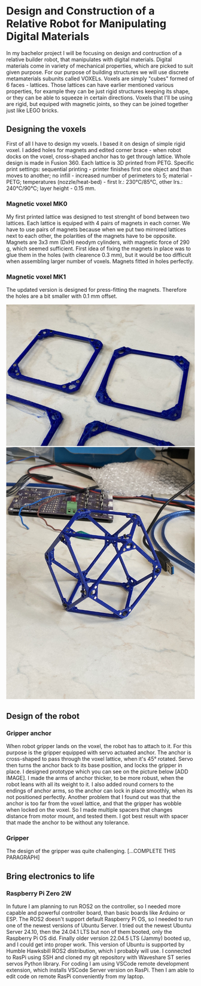 # Design and Construction of a Relative Robot for Manipulating Digital Materials

In my bachelor project I will be focusing on design and contruction of a relative builder robot, that manipulates with digital
materials. Digital materials come in variety of mechanical properties, which are picked to suit given purpose. For our purpose of building structures we will use discrete metamaterials subunits called VOXELs. Voxels are simply "cubes" formed of 6 faces - lattices.
Those lattices can have earlier mentioned various properties, for example they can be just rigid structures keeping its shape, or they can be able to squeeze in certain directions. Voxels that I'll be using are rigid, but equiped with magnetic joints, so they can be joined together just like LEGO bricks.

## Designing the voxels

First of all I have to design my voxels. I based it on design of simple rigid voxel. I added holes for magnets and edited corner brace - when robot docks on the voxel, cross-shaped anchor has to get through lattice. Whole design is made in Fusion 360. Each lattice is 3D printed from PETG. Specific print settings: sequential printing - printer finishes first one object and than moves to another; no infill - increased number of perimeters to 5; material - PETG;
temperatures (nozzle/heat-bed) - first lr.: 230°C/85°C, other lrs.: 240°C/90°C;  layer height - 0.15 mm.

### Magnetic voxel MK0

My first printed lattice was designed to test strenght of bond between two lattices. Each lattice is equiped with 4 pairs of magnets in each corner. We have to use pairs of magnets because when we put two mirrored lattices next to each other, the polarities of the magnets have to be opposite. Magnets are 3x3 mm (DxH) neodym cylinders, with magnetic
force of 290 g, which seemed sufficient. First idea of fixing the magnets in place was to glue them in the holes (with clearence 0.3 mm), but it would be too difficult when assembling larger number of voxels. Magnets fitted in holes perfectly.

### Magnetic voxel MK1

The updated version is designed for press-fitting the magnets. Therefore the holes are a bit smaller with 0.1 mm offset.

![Magnetic lattice MK1](images/IMG_3946.JPG)
![Magnetic voxel MK1](images/IMG_3981.JPG)

## Design of the robot

### Gripper anchor
When robot gripper lands on the voxel, the robot has to attach to it. For this purpose is the gripper equipped with servo actuated anchor.
The anchor is cross-shaped to pass through the voxel lattice, when it's 45° rotated. Servo then turns the anchor back to its base position,
and locks the gripper in place. I designed prototype which you can see on the picture below [ADD IMAGE]. I made the arms of anchor thicker,
to be more robust, when the robot leans with all its weight to it. I also added round corners to the endings of anchor arms, so the anchor
can lock in place smoothly, when its not positioned perfectly. Another problem that I found out was that the anchor is too far from the voxel
lattice, and that the gripper has wobble when locked on the voxel. So I made multiple spacers that changes distance from motor mount, and tested them.
I got best result with spacer that made the anchor to be without any tolerance.

### Gripper
The design of the gripper was quite challenging. [...COMPLETE THIS PARAGRAPH]

## Bring electronics to life

### Raspberry Pi Zero 2W
In future I am planning to run ROS2 on the controller, so I needed more capable and powerful controller board, than basic boards like Arduino or ESP.
The ROS2 doesn't support default Raspberry Pi OS, so I needed to run one of the newest versions of Ubuntu Server. I tried out the newest
Ubuntu Server 24.10, then the 24.04.1 LTS but non of them booted, only the Raspberry Pi OS did. Finally older version 22.04.5 LTS (Jammy) booted up,
and I could get into proper work. This version of Ubuntu is supported by Humble Hawksbill ROS2 distribution, which I probably will use.
I connected to RasPi using SSH and cloned my git repository with Waveshare ST series servos Python library. For coding I am using VSCode remote development extension, which installs
VSCode Server version on RasPi. Then I am able to edit code on remote RasPi conveniently from my laptop.
